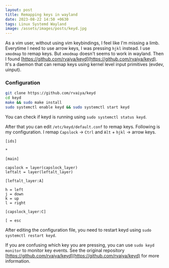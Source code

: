 ```yaml
---
layout: post
title: Remapping keys in wayland
date: 2023-08-22 14:50 +0630
tags: Linux Systemd Wayland
image: /assets/images/posts/keyd.jpg
---
```


As a vim user, without using vim keybindings, I feel like I'm
missing a limb. Everytime I need to use arrow keys, I was pressing `hjkl`
instead. I use `xmodmap` to remap keys. But `xmodmap` doesn't seems to work in wayland.
Then I found [https://github.com/rvaiya/keyd](https://github.com/rvaiya/keyd). It's a daemon that can
remap keys using kernel level input primitives (evdev, uinput).

### Configuration

```bash
git clone https://github.com/rvaiya/keyd
cd keyd
make && sudo make install
sudo systemctl enable keyd && sudo systemctl start keyd
```

You can check if keyd is running using `sudo systemctl status keyd`.

After that you can edit `/etc/keyd/default.conf` to remap keys. 
Following is my configuration. I remap `Capslock` -> `Ctrl` and `Alt` + `hjkl` -> arrow keys.

```
[ids]

*

[main]

capslock = layer(capslock_layer)
leftalt = layer(leftalt_layer)

[leftalt_layer:A]

h = left
j = down
k = up
l = right

[capslock_layer:C]

[ = esc
```

After editing the configuration file, you need to restart keyd using `sudo systemctl restart keyd`.

If you are confusing which key you are pressing, you can use `sudo keyd monitor` to monitor key events.
See the original repository [https://github.com/rvaiya/keyd](https://github.com/rvaiya/keyd) for more information. 
